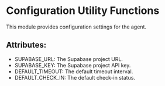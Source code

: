 # Configuration Utility Functions

This module provides configuration settings for the agent.

## Attributes:
* SUPABASE_URL: The Supabase project URL.
* SUPABASE_KEY: The Supabase project API key.
* DEFAULT_TIMEOUT: The default timeout interval.
* DEFAULT_CHECK_IN: The default check-in status.